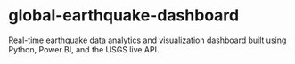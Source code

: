 # global-earthquake-dashboard
Real-time earthquake data analytics and visualization dashboard built using Python, Power BI, and the USGS live API.
